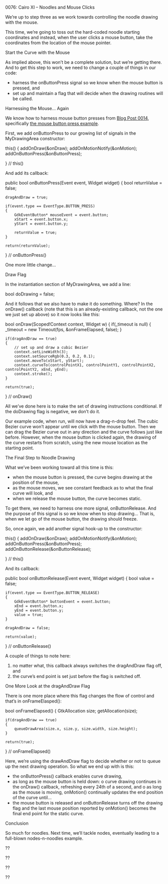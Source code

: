 ﻿0076: Cairo XI – Noodles and Mouse Clicks

We’re up to step three as we work towards controlling the noodle drawing with the mouse.

This time, we’re going to toss out the hard-coded noodle starting coordinates and instead, when the user clicks a mouse button, take the coordinates from the location of the mouse pointer.

Start the Curve with the Mouse

<screen shot: cairo_018_29>

As implied above, this won’t be a complete solution, but we’re getting there. And to get this step to work, we need to change a couple of things in our code:

- harness the onButtonPress signal so we know when the mouse button is pressed, and
- set up and maintain a flag that will decide when the drawing routines will be called.

Harnessing the Mouse… Again

We know how to harness mouse button presses from [Blog Post 0014](), specifically [the mouse button press example](mouse_005_01_press.d).

First, we add onButtonPress to our growing list of signals in the MyDrawingArea constructor:

this()
{
	addOnDraw(&onDraw);
	addOnMotionNotify(&onMotion);
	addOnButtonPress(&onButtonPress);
		
} // this()

And add its callback:

public bool onButtonPress(Event event, Widget widget)
{
	bool returnValue = false;

	dragAndDraw = true;

	if(event.type == EventType.BUTTON_PRESS)
	{
		GdkEventButton* mouseEvent = event.button;
		xStart = event.button.x;
		yStart = event.button.y;
		
		returnValue = true;
	}

	return(returnValue);
		
} // onButtonPress()

One more little change…

Draw Flag

In the instantiation section of MyDrawingArea, we add a line:

bool doDrawing = false;

And it follows that we also have to make it do something. Where? In the onDraw() callback (note that this is an already-existing callback, not the one we just set up above) so it now looks like this:

bool onDraw(Scoped!Context context, Widget w)
{
	if(_timeout is null)
	{
		_timeout = new Timeout(fps, &onFrameElapsed, false);
	}

	if(dragAndDraw == true)
	{
		// set up and draw a cubic Bezier
		context.setLineWidth(3);
		context.setSourceRgb(0.3, 0.2, 0.1);
		context.moveTo(xStart, yStart);
		context.curveTo(controlPointX1, controlPointY1, controlPointX2, controlPointY2, xEnd, yEnd);
		context.stroke();
	}

	return(true);
		
} // onDraw()

All we’ve done here is to make the set of drawing instructions conditional. If the doDrawing flag is negative, we don’t do it.

Our example code, when run, will now have a drag-n-drop feel. The cubic Bezier curve won’t appear until we click with the mouse button. Then we can drag the Bezier curve out in any direction and the curve follows just like before. However, when the mouse button is clicked again, the drawing of the curve restarts from scratch, using the new mouse location as the starting point. 

The Final Step to Noodle Drawing

<screen shot: cairo_018_30>

What we’ve been working toward all this time is this:

- when the mouse button is pressed, the curve begins drawing at the position of the mouse,
- as the mouse moves, we see constant feedback as to what the final curve will look, and
- when we release the mouse button, the curve becomes static.

To get there, we need to harness one more signal, onButtonRelease. And the purpose of this signal is so we know when to stop drawing… That is, when we let go of the mouse button, the drawing should freeze.

So, once again, we add another signal hook-up to the constructor:

this()
{
	addOnDraw(&onDraw);
	addOnMotionNotify(&onMotion);
	addOnButtonPress(&onButtonPress);
	addOnButtonRelease(&onButtonRelease);

} // this()

And its callback:

public bool onButtonRelease(Event event, Widget widget)
{
	bool value = false;
		
	if(event.type == EventType.BUTTON_RELEASE)
	{
		GdkEventButton* buttonEvent = event.button;
		xEnd = event.button.x;
		yEnd = event.button.y;
		value = true;
	}

	dragAndDraw = false;

	return(value);
		
} // onButtonRelease()

A couple of things to note here:

1) no matter what, this callback always switches the dragAndDraw flag off, and
2) the curve’s end point is set just before the flag is switched off.

One More Look at the dragAndDraw Flag

There is one more place where this flag changes the flow of control and that’s in onFrameElasped():

bool onFrameElapsed()
{
	GtkAllocation size;
	getAllocation(size);
		
	if(dragAndDraw == true)
	{
		queueDrawArea(size.x, size.y, size.width, size.height);
	}
		
	return(true);
		
} // onFrameElapsed()

Here, we’re using the drawAndDraw flag to decide whether or not to queue up the next drawing operation. So what we end up with is this:

- the onButtonPress() callback enables curve drawing,
- as long as the mouse button is held down:
o curve drawing continues in the onDraw() callback, refreshing every 24th of a second, and
o as long as the mouse is moving, onMotion() continually updates the end position of the curve until…
- the mouse button is released and onButtonRelease turns off the drawing flag and the last mouse position reported by onMotion() becomes the final end point for the static curve.

Conclusion

So much for noodles. Next time, we’ll tackle nodes, eventually leading to a full-blown nodes-n-noodles example.

??

??

??

??

